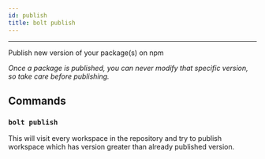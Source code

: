 ```yaml
---
id: publish
title: bolt publish
---
```


---

Publish new version of your package(s) on npm

*Once a package is published, you can never modify that specific version, so take care before publishing.*

## Commands

### **`bolt publish`**

This will visit every workspace in the repository and try to publish workspace which has version greater than already published version.
